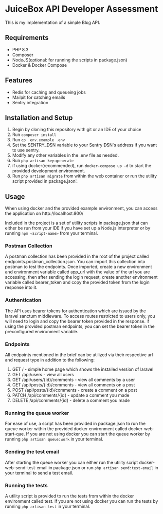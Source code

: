 # JuiceBox API Developer Assessment
This is my implementation of a simple Blog API.

## Requirements
- PHP 8.3
- Composer
- NodeJS(optional: for running the scripts in package.json)
- Docker & Docker Compose

## Features
- Redis for caching and queueing jobs
- Mailpit for catching emails
- Sentry integration

## Installation and Setup
1. Begin by cloning this repository with git or an IDE of your choice
2. Run `composer install`
3. Run `cp .env.example .env`
4. Set the SENTRY_DSN variable to your Sentry DSN's address if you want to use sentry.
5. Modify any other variables in the .env file as needed.
6. Run `php artisan key:generate`
7. if using docker(recommended), run `docker-compose up -d` to start the provided development environment.
8. Run `php artisan migrate` from within the web container or run the utility script provided in package.json'.

## Usage
When using docker and the provided example environment, you can access the application on http://localhost:800/

Included in the project is a set of utility scripts in package.json that can either be run from your IDE if you have set up a Node.js interpreter or by running `npm <script-name>` from your terminal.

### Postman Collection
A postman collection has been provided in the root of the project called endpoints.postman_collection.json. You can import this collection into postman to test the endpoints. Once imported, create a new environment and environment variable called app_url with the value of the url you are accessing, then after sending the login request, create another environment variable called bearer_token and copy the provided token from the login response into it.

### Authentication
The API uses bearer tokens for authentication which are issued by the laravel sanctum middleware. To access routes restricted to users only, you will need to login and copy the bearer token provided in the response. if using the provided postman endpoints, you can set the bearer token in the preconfigured environment variable.

### Endpoints
All endpoints mentioned in the brief can be utilized via their respective url and request type in addition to the following:
1. GET / - simple home page which shows the installed version of laravel
2. GET /api/users - view all users
3. GET /api/users/{id}/comments - view all comments by a user
4. GET /api/posts/{id}/comments - view all comments on a post
5. POST /api/posts/{id}/comments - create a comment on a post
6. PATCH /api/comments/{id} - update a comment you made
7. DELETE /api/comments/{id} - delete a comment you made

### Running the queue worker
For ease of use, a script has been provided in package.json to run the queue worker within the provided docker environment called docker-web-start-que. If you are not using docker you can start the queue worker by running `php artisan queue:work` in your terminal.

### Sending the test email
After starting the queue worker you can either run the utility script docker-web-send-test-email in package.json or run `php artisan send:test-email` in your terminal to send a test email.

### Running the tests
A utility script is provided to run the tests from within the docker environment called test. If you are not using docker you can run the tests by running `php artisan test` in your terminal.
